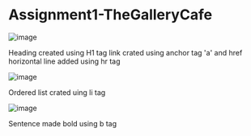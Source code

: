 # Assignment1-TheGalleryCafe

![image](https://github.com/EaswaranPottiK/Assignment1-TheGalleryCafe/assets/38095510/c2a99d07-e470-4496-9340-70e2b637686a)

Heading created using H1 tag
link crated using anchor tag 'a' and href 
horizontal line added using hr tag


![image](https://github.com/EaswaranPottiK/Assignment1-TheGalleryCafe/assets/38095510/1423ea07-8801-45e2-94a2-1459cde518d2)

Ordered list crated uing li tag


![image](https://github.com/EaswaranPottiK/Assignment1-TheGalleryCafe/assets/38095510/8095dd6d-e750-4864-bd29-6ae01c6db9cc)

Sentence made bold using b tag








